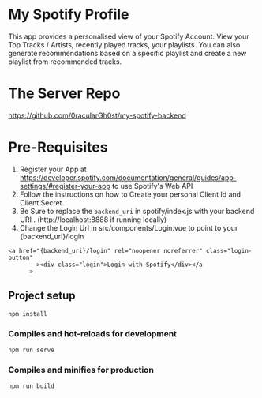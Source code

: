 # My Spotify Profile
This app provides a personalised view of your Spotify Account. 
View your Top Tracks / Artists, recently played tracks, your playlists. 
You can also generate recommendations based on a specific playlist and create a new playlist from recommended tracks.

# The Server Repo 

https://github.com/0racularGh0st/my-spotify-backend 

# Pre-Requisites

1. Register your App at https://developer.spotify.com/documentation/general/guides/app-settings/#register-your-app  to use Spotify's Web API 
2. Follow the instructions on how to Create your personal Client Id and Client Secret.
3. Be Sure to replace the `backend_uri` in spotify/index.js with your backend URI . (http://localhost:8888 if running locally) 
4. Change the Login Url in src/components/Login.vue to point to your {backend_uri}/login
```
<a href="{backend_uri}/login" rel="noopener noreferrer" class="login-button"
        ><div class="login">Login with Spotify</div></a
      >
```

## Project setup
```
npm install
```

### Compiles and hot-reloads for development
```
npm run serve
```

### Compiles and minifies for production
```
npm run build
```
